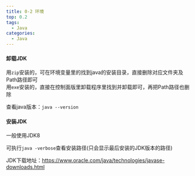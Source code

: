 ```yaml
---
title: 0-2 环境
top: 0.2
tags:
  - Java
categories:
  - Java
---
```


<h4>卸载JDK</h4>

用`zip`安装的，可在环境变量里的找到java的安装目录，直接删除对应文件夹及Path路径即可<br>用`exe`安装的，直接在控制面版里卸载程序里找到并卸载即可，再把Path路径也删除

查看java版本：`java --version`

<h4>安装JDK</h4>

一般使用JDK8

可执行`java -verbose`查看安装路径(只会显示最后安装的JDK版本的路径)

JDK下载地址：https://www.oracle.com/java/technologies/javase-downloads.html

